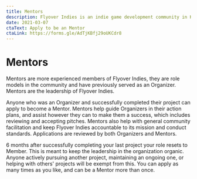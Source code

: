 ```yaml
---
title: Mentors
description: Flyover Indies is an indie game development community in Kansas City in Midwest region. Join us for events and to connect with game developers in the area.
date: 2021-03-07
ctaText: Apply to be an Mentor
ctaLink: https://forms.gle/AdTjKBfj29oUKCdr8
---
```


# Mentors

Mentors are more experienced members of Flyover Indies, they are role models in the community and have previously served as an Organizer. Mentors are the leadership of Flyover Indies.

Anyone who was an Organizer and successfully completed their project can apply to become a Mentor. Mentors help guide Organizers in their action plans, and assist however they can to make them a success, which includes reviewing and accepting pitches. Mentors also help with general community facilitation and keep Flyover Indies accountable to its mission and conduct standards. Applications are reviewed by both Organizers and Mentors.

6 months after successfully completing your last project your role resets to Member. This is meant to keep the leadership in the organization organic. Anyone actively pursuing another project, maintaining an ongoing one, or helping with others' projects will be exempt from this. You can apply as many times as you like, and can be a Mentor more than once.
